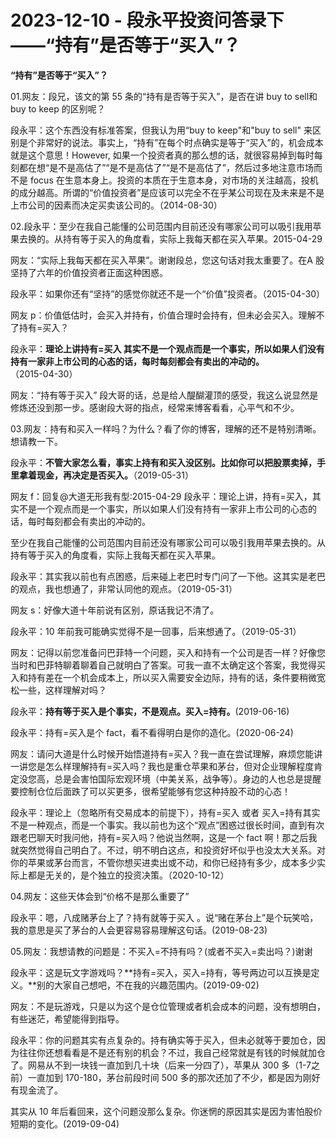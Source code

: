 # 2023-12-10 - 段永平投资问答录下——“持有”是否等于“买入”？

**“持有”是否等于“买入”？**

01.网友：段兄，该文的第 55 条的“持有是否等于买入”，是否在讲 buy to sell和 buy to keep 的区别呢？

段永平：这个东西没有标准答案，但我认为用“buy to keep"和"buy to sell" 来区别是个非常好的说法。事实上，“持有”在每个时点确实是等于“买入”的，机会成本就是这个意思！However, 如果一个投资者真的那么想的话，就很容易掉到每时每刻都在想“是不是高估了”“是不是高估了”“是不是高估了”，然后过多地注意市场而不是 focus 在生意本身上。投资的本质在于生意本身，对市场的关注越高，投机的成分越高。所谓的“价值投资者”是应该可以完全不在乎某公司现在及未来是不是上市公司的因素而决定买卖该公司的。（2014-08-30）

02.段永平：至少在我自己能懂的公司范围内目前还没有哪家公司可以吸引我用苹果去换的。从持有等于买入的角度看，实际上我每天都在买入苹果。2015-04-29

网友：“实际上我每天都在买入苹果”。谢谢段总，您这句话对我太重要了。在A 股坚持了六年的价值投资者正面这种困惑。

段永平：如果你还有“坚持”的感觉你就还不是一个“价值”投资者。（2015-04-30）

网友 p：价值低估时，会买入并持有，价值合理时会持有，但未必会买入。理解不了持有=买入？

段永平：**理论上讲持有=买入 其实不是一个观点而是一个事实，所以如果人们没有持有一家非上市公司的心态的话，每时每刻都会有卖出的冲动的。**（2015-04-30）

网友：“持有等于买入” 段大哥的话，总是给人醍醐灌顶的感受，我这么说显然是修炼还没到那一步。感谢段大哥的指点，经常来博客看看，心平气和不少。

03.网友：持有和买入一样吗？为什么？看了你的博客，理解的还不是特别清晰。想请教一下。

段永平：**不管大家怎么看，事实上持有和买入没区别。比如你可以把股票卖掉，手里拿着现金，再决定是否买入。**（2019-05-31）

网友 f：回复@大道无形我有型:2015-04-29 段永平：理论上讲，持有=买入，其实不是一个观点而是一个事实，所以如果人们没有持有一家非上市公司的心态的话，每时每刻都会有卖出的冲动的。

至少在我自己能懂的公司范围内目前还没有哪家公司可以吸引我用苹果去换的。从持有等于买入的角度看，实际上我每天都在买入苹果。

段永平：其实我以前也有点困惑，后来碰上老巴时专门问了一下他。这其实是老巴的观点，我也想通了，非常认同他的观点。（2019-05-31）

网友 s：好像大道十年前说有区别，原话我记不清了。

段永平：10 年前我可能确实觉得不是一回事，后来想通了。（2019-05-31）

网友：记得以前您准备问巴菲特一个问题，买入和持有一个公司是否一样？好像您当时和巴菲特聊着聊着自己就明白了答案。可我一直不太确定这个答案，我觉得买入和持有差在一个机会成本上，所以买入需要安全边际，持有的话，条件要稍微宽松一些，这样理解对吗？

段永平：**持有等于买入是个事实，不是观点。买入=持有。**(2019-06-16)

段永平：持有=买入是个 fact，看不看得明白是你的造化。(2020-06-24)

网友：请问大道是什么时候开始悟道持有=买入？我一直在尝试理解，麻烦您能讲一讲您是怎么样理解持有=买入吗？我也是重仓苹果和茅台，但对企业理解程度肯定没您高，总是会害怕国际宏观环境（中美关系，战争等）。身边的人也总是提醒要控制仓位后面跌了可以买更多，很希望能够有您这种持股不动的心态！

段永平：理论上（忽略所有交易成本的前提下），持有=买入 或者 买入=持有其实不是一种观点，而是一个事实。我以前也为这个“观点”困惑过很长时间，直到有次跟老巴聊天时我问他，持有=买入吗？他说当然啊，这是一个 fact 啊！那之后我就突然觉得自己明白了。不过，明不明白这点，和投资好坏似乎也没太大关系。对你的苹果或茅台而言，不管你想买进卖出或不动，和你已经持有多少，成本多少实际上都是无关的，是个独立的投资决策。（2020-10-12）

04.网友：这些天体会到“价格不是那么重要了”

段永平：嗯，八成赌茅台上了？持有就等于买入 。说“赌在茅台上”是个玩笑哈，我的意思是买了茅台的人会更容易容易理解这句话。(2019-08-23)

05.网友：我想请教的问题是：不买入=不持有吗？(或者不买入=卖出吗？)谢谢

段永平：这是玩文字游戏吗？**持有=买入，买入=持有，等号两边可以互换是定义。**别的大家自己想吧，不在我的兴趣范围内。(2019-09-02)

网友：不是玩游戏，只是以为这个是仓位管理或者机会成本的问题，没有想明白，有些迷茫，希望能得到指导。

段永平：你的问题其实有点复杂的。持有确实等于买入，但未必就等于要加仓，因为往往你还想看看是不是还有别的机会？不过，我自己经常就是有钱的时候就加仓了。网易从不到一块钱一直加到几十块（后来一分四了），苹果从 300 多（1-7之前）一直加到 170-180，茅台前段时间 500 多的那次还加了不少，都是因为刚好有现金流了。

其实从 10 年后看回来，这个问题没那么复杂。你迷惘的原因其实是因为害怕股价短期的变化。(2019-09-04)